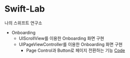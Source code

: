 # Swift-Lab
나의 스위프트 연구소



- Onboarding 
  - UIScrollView를 이용한 Onboarding 화면 구현
  - UIPageViewController를 이용한 Onboarding 화면 구현 
    - Page Control과 Button로 페이지 전환하는 기능 [Code](<https://github.com/jiwonsim/Swift-Lab/tree/master/OnboardingProject/OnboardingProject/usingPageVC%2BPageControl>)

